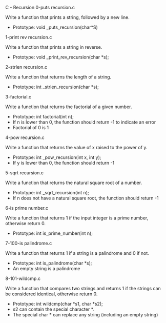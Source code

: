 C - Recursion
0-puts recursion.c

Write a function that prints a string, followed by a new line.

- Prototype: void _puts_recursion(char*S)

1-print rev recursion.c

Write a function that prints a string in reverse.

- Prototype: void _print_rev_recursion(char *s);

2-strlen recursion.c

Write a function that returns the length of a string.

- Prototype: int _strlen_recursion(char *s);

3-factorial.c

Write a function that returns the factorial of a given number.

- Prototype: int factorial(int n);
- If n is lower than 0, the function should return -1 to indicate an error
- Factorial of 0 is 1

4-pow recursion.c

Write a function that returns the value of x raised to the power of y.

- Prototype: int _pow_recursion(int x, int y);
- If y is lower than 0, the function should return -1

5-sqrt recursion.c

Write a function that returns the natural square root of a number.

- Prototype: int _sqrt_recursion(int n);
- If n does not have a natural square root, the function should return -1

6-is prime number.c

Write a function that returns 1 if the input integer is a prime number, otherwise return 0.

- Prototype: int is_prime_number(int n);

7-100-is palindrome.c

Write a function that returns 1 if a string is a palindrome and 0 if not.

- Prototype: int is_palindrome(char *s);
- An empty string is a palindrome

8-101-wildcmp.c

Write a function that compares two strings and returns 1 if the strings can be considered identical, otherwise return 0.

- Prototype: int wildcmp(char *s1, char *s2);
- s2 can contain the special character *.
- The special char * can replace any string (including an empty string) 
